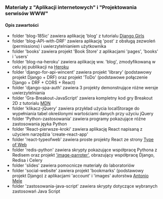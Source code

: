 ### Materiały z "Aplikacji internetowych" i "Projektowania serwisów WWW"

#### Opis zawartości

  * folder 'blog-185ic' zawiera aplikację 'blog' z tutorialu [Django Girls](https://tutorial.djangogirls.org/pl/)  
  * folder 'blog-API-with-DRF' zawiera aplikację 'post' z obsługą zezwoleń (permissions) i uwierzytelnianiem użytkownika  
  * folder 'books' zawiera projekt 'Book Store' z aplikacjami 'pages', 'books' i 'users'  
  * folder 'blog-na-heroku' zawiera aplikację ww. 'blog', zmodyfikowaną w celu jej publikacji na [Heroku](https://blog-zacniewski.herokuapp.com/blog/)  
  * folder 'django-for-api-wincent' zawiera projekt 'library' (podstawowy projekt Django + DRF) oraz projekt 'ToDo' (podstawowe połączenie Django + DRF + CORS + React)  
  * folder 'django-spa-auth' zawiera 3 projekty demonstrujące różne wersje uwierzytelniania  
  * folder 'Gra-Breakout-JavaScript' zawiera kompletny kod gry Breakout 2D z tutorialu [MDN](https://developer.mozilla.org/pl/docs/Games/Tutorials/2D_Breakout_game_pure_JavaScript)  
  * folder 'klikacz-jQuery' zawiera przykład użycia localStorage do wypełniania tabel określonymi wartościami danych przy użyciu jQuery  
  * folder 'Python-zastosowania' zawiera programy pokazujące różne zastosowania jęyka Python  
  * folder 'React-pierwsze-kroki' zawiera aplikację React napisaną z użyciem narzędzia 'create-react-app'  
  * folder 'react-typeofweb' zawiera proste projekty React ze strony [Type of Web](https://typeofweb.com/wprowadzenie-kurs-react-js/)   
  * folder 'redis-python' zawiera skrypty pokazujące współpracę Pythona z Redisem oraz projekt ['image-parroter'](https://stackabuse.com/asynchronous-tasks-in-django-with-redis-and-celery/), obrazujący współpracę Django, Redisa i Celery  
  * folder 'slides' zawiera pomocnicze materiały do laboratoriów      
  * folder 'social-website' zawiera projekt 'bookmarks' (podstawowy projekt Django) z aplikacjami 'account' i 'images' autorstwa [Antonio Mele](https://github.com/PacktPublishing/Django-3-by-Example/tree/master/Chapter04)  
  * folder 'zastosowania-java-script' zawiera skrypty dotyczące wybranych zastosowań Java Script  
